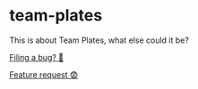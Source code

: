 # team-plates
This is about Team Plates, what else could it be?

[Filing a bug? :bug:](https://github.com/clarkbw/team-plates/issues/new?template=bug.md)

[Feature request :fearful:](https://github.com/clarkbw/team-plates/issues/new?template=feature.md)
